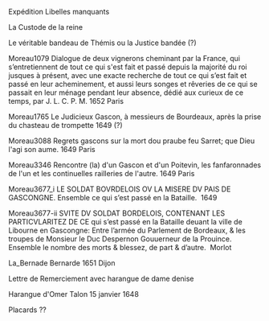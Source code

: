 Expédition Libelles manquants

La Custode de la reine

Le véritable bandeau de Thémis ou la Justice bandée (?)


Moreau1079	Dialogue de deux vignerons cheminant par la France, qui s’entretiennent de tout ce qui s'est fait et passé depuis la majorité du roi jusques à présent, avec une exacte recherche de tout ce qui s’est fait et passé en leur acheminement, et aussi leurs songes et rêveries de ce qui se passait en leur ménage pendant leur absence, dédié aux curieux de ce temps, par J. L. C. P. M.	1652	Paris

Moreau1765	Le Judicieux Gascon, à messieurs de Bourdeaux, après la prise du chasteau de trompette	1649 (?)	

Moreau3088	Regrets gascons sur la mort dou praube feu Sarret; que Dieu l'agi son aume.	1649	Paris

Moreau3346	Rencontre (la) d'un Gascon et d'un Poitevin, les fanfaronnades de l'un et les continuelles railleries de l'autre.	1649	Paris

Moreau3677_i	LE SOLDAT BOVRDELOIS OV LA MISERE DV PAIS DE GASCONGNE. Ensemble ce qui s’est passé en la Bataille. 	1649	

Moreau3677-ii	SVITE DV SOLDAT BORDELOIS, CONTENANT LES PARTICVLARITEZ DE CE qui s’est passé en la Bataille deuant la ville de Libourne en Gascongne: Entre l’armée du Parlement de Bordeaux, & les troupes de Monsieur le Duc Despernon Gouuerneur de la Prouince. Ensemble le nombre des morts & blessez, de part & d’autre. 		Morlot

La_Bernade	Bernarde	1651	Dijon

Lettre de Remerciement avec harangue de dame denise		

Harangue d'Omer Talon 15 janvier 1648

Placards ??


